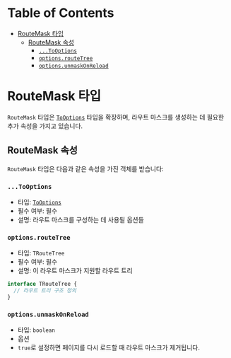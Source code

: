 # Table of Contents

- [RouteMask 타입](#routemask-타입)
  - [RouteMask 속성](#routemask-속성)
    - [`...ToOptions`](#tooptions)
    - [`options.routeTree`](#optionsroutetree)
    - [`options.unmaskOnReload`](#optionsunmaskonreload)

# RouteMask 타입

`RouteMask` 타입은 [`ToOptions`](./ToOptionsType.md) 타입을 확장하며, 라우트 마스크를 생성하는 데 필요한 추가 속성을 가지고 있습니다.


## RouteMask 속성

`RouteMask` 타입은 다음과 같은 속성을 가진 객체를 받습니다:


### `...ToOptions`

- 타입: [`ToOptions`](./ToOptionsType.md)
- 필수 여부: 필수
- 설명: 라우트 마스크를 구성하는 데 사용될 옵션들


### `options.routeTree`

- 타입: `TRouteTree`
- 필수 여부: 필수
- 설명: 이 라우트 마스크가 지원할 라우트 트리

```typescript
interface TRouteTree {
  // 라우트 트리 구조 정의
}
```


### `options.unmaskOnReload`

- 타입: `boolean`
- 옵션
- `true`로 설정하면 페이지를 다시 로드할 때 라우트 마스크가 제거됩니다.


